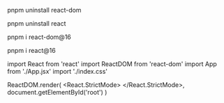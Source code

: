 pnpm uninstall react-dom

pnpm uninstall react

pnpm i react-dom@16

pnpm i react@16

import React from 'react'
import ReactDOM from 'react-dom'
import App from './App.jsx'
import './index.css'

ReactDOM.render(
  <React.StrictMode>
    <App />
  </React.StrictMode>,
  document.getElementById('root')
)